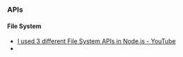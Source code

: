 



### APIs


#### File System
- [I used 3 different File System APIs in Node.js - YouTube](https://www.youtube.com/watch?v=msnTtrx2C4s)
- 